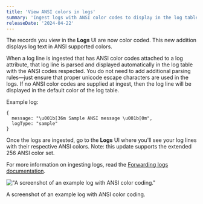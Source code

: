 ```yaml
---
title: 'View ANSI colors in logs'
summary: 'Ingest logs with ANSI color codes to display in the log table'
releaseDate: '2024-04-22'
---
```


The records you view in the **Logs** UI are now color coded. This new addition displays log text in ANSI supported colors.

When a log line is ingested that has ANSI color codes attached to a log attribute, that log line is parsed and displayed automatically in the log table with the ANSI codes respected. You do not need to add additional parsing rules&mdash;just ensure that proper unicode escape characters are used in the logs. If no ANSI color codes are supplied at ingest, then the log line will be displayed in the default color of the log table.

Example log:

```
{
  message: "\u001b[36m Sample ANSI message \u001b[0m",
  logType: "sample"
}
```

Once the logs are ingested, go to the **Logs** UI where you'll see your log lines with their respective ANSI colors. Note: this update supports the extended 256 ANSI color set.

For more information on ingesting logs, read the [Forwarding logs documentation](https://docs.newrelic.com/docs/logs/forward-logs/enable-log-management-new-relic/).

!["A screenshot of an example log with ANSI color coding."](/images/ansi-color-codes-in-log-table.webp 'A screenshot of an example log with ANSI color coding.')

<figcaption>
  A screenshot of an example log with ANSI color coding.  
</figcaption>
